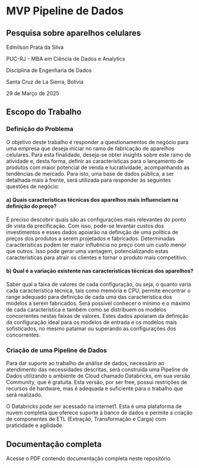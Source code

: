 # MVP Pipeline de Dados

## Pesquisa sobre aparelhos celulares

Edmilson Prata da Silva

PUC-RJ - MBA em Ciência de Dados e Analytics

Disciplina de Engenharia de Dados

Santa Cruz de La Sierra, Bolívia

29 de Março de 2025


## Escopo do Trabalho

### Definição do Problema

O objetivo deste trabalho é responder a questionamentos de negócio para uma empresa que deseja iniciar no ramo de fabricação de aparelhos celulares. Para esta finalidade, deseja-se obter insights sobre este ramo de atividade e, desta forma, definir as características para o lançamento de produtos com maior potencial de venda e lucratividade, acompanhando as tendências de mercado. Para isto, uma base de dados pública, a ser detalhada mais à frente, será utilizada para responder às seguintes questões de negócio:

#### a) Quais características técnicas dos aparelhos mais influenciam na definição do preço?

É preciso descobrir quais são as configurações mais relevantes do ponto de vista da precificação. Com isso, pode-se levantar custos dos investimentos e esses dados apoiarão na definição de uma política de preços dos produtos a serem projetados e fabricados. Determinadas características podem ter maior influência no preço com um custo menor que outros. Isso pode gerar uma vantagem, potencializando estas características para atrair os clientes e tornar o produto mais competitivo.
 
#### b) Qual é a variação existente nas características técnicas dos aparelhos?

Saber qual a faixa de valores de cada configuração, ou seja, o quanto varia cada característica técnica, tais como memória e CPU, permite encontrar o range adequado para definição de cada uma das característica dos modelos a serem fabricados. Será possível conhecer o mínimo e o máximo de cada característica e também como se distribuem os modelos concorrentes nestas faixas de valores. Estes dados apoiaram da definição da configuração ideal para os modelos de entrada e os modelos mais sofisticados, no mesmo patamar ou superando as configurações dos concorrentes.

### Criação de uma Pipeline de Dados

Para dar suporte ao trabalho de análise de dados, necessário ao atendimento das necessidades descritas, será construída uma Pipeline de Dados utilizando o ambiente de Cloud chamado Databricks, em sua versão Community, que é gratuita. Esta versão, por ser free, possui restrições de recursos de hardware, mas é adequada e suficiente para o trabalho que será realizado.

O Databricks pode ser acessado na internet1. Esta é uma plataforma de nuvem completa que oferece suporte à banco de dados e permite a criação de componentes de ETL (Extração, Transformação e Carga) com praticidade e agilidade.

## Documentação completa

Acesse o PDF contendo documentação completa neste repositório.
